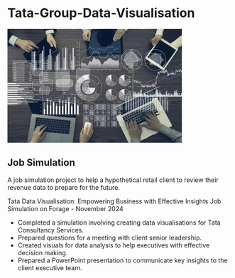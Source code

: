 # Tata-Group-Data-Visualisation
![Tata-image](760ED8CD-890D-4CAA-965C-018C007637DD.jpeg)

## Job Simulation
A job simulation project to help a hypothetical retail client to review their revenue data to prepare for the future.


Tata Data Visualisation: Empowering
Business with Effective Insights Job
Simulation on Forage - November 2024
* Completed a simulation involving creating data visualisations for Tata
Consultancy Services.
* ﻿﻿Prepared questions for a meeting with client senior leadership.
* ﻿﻿Created visuals for data analysis to help executives with effective decision making.
* ﻿﻿Prepared a PowerPoint presentation to communicate key insights to the client executive team.
